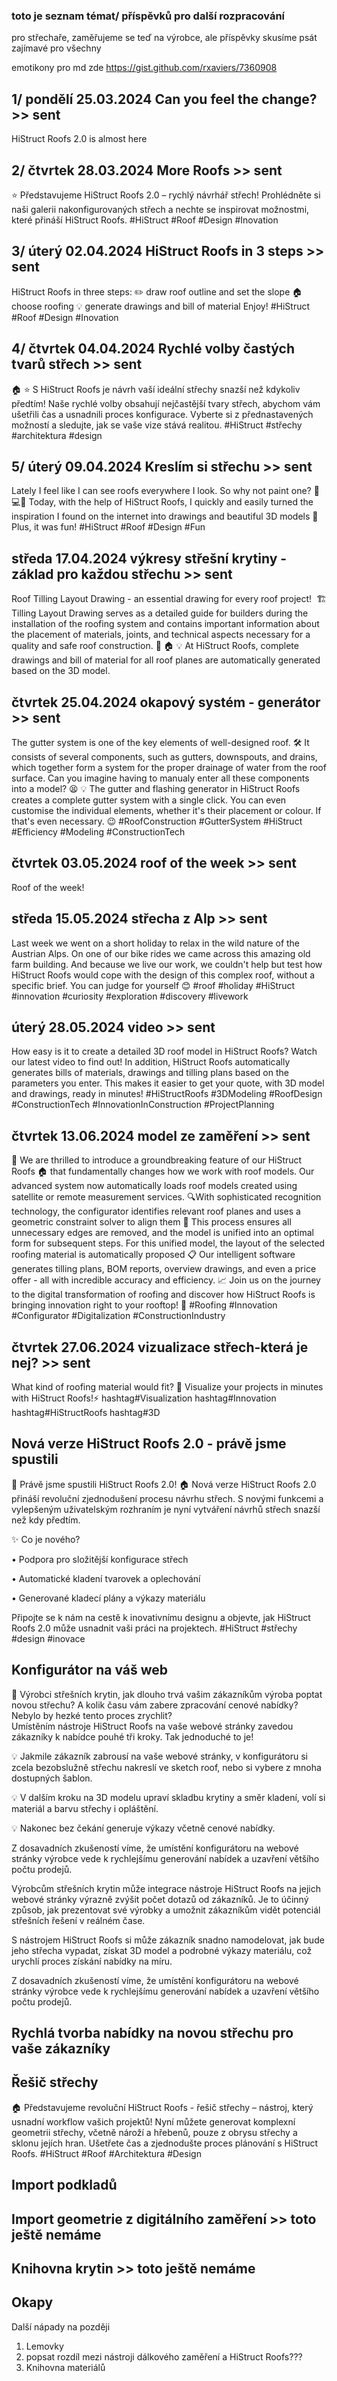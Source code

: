 
### toto je seznam témat/ příspěvků pro další rozpracování 
pro střechaře, zaměřujeme se teď na výrobce, ale příspěvky skusíme psát zajímavé pro všechny

emotikony pro md zde https://gist.github.com/rxaviers/7360908

## 1/ pondělí 25.03.2024 **Can you feel the change?** >> sent
   
   HiStruct Roofs 2.0 is almost here

## 2/ čtvrtek 28.03.2024 **More Roofs** >> sent
   
⭐ Představujeme HiStruct Roofs 2.0 – rychlý návrhář střech! Prohlédněte si naši galerii nakonfigurovaných střech a nechte se inspirovat možnostmi, které přináší HiStruct Roofs. #HiStruct #Roof #Design #Inovation

## 3/ úterý 02.04.2024 **HiStruct Roofs in 3 steps** >> sent

HiStruct Roofs in three steps:
✏️ draw roof outline and set the slope
:house: choose roofing 
💡 generate drawings and bill of material
Enjoy!
#HiStruct #Roof #Design #Inovation

## 4/ čtvrtek 04.04.2024 **Rychlé volby častých tvarů střech** >> sent
:house: :star: S HiStruct Roofs je návrh vaší ideální střechy snazší než kdykoliv předtím! Naše rychlé volby obsahují nejčastější tvary střech, abychom vám ušetřili čas a usnadnili proces konfigurace. Vyberte si z přednastavených možností a sledujte, jak se vaše vize stává realitou. #HiStruct #střechy #architektura #design

## 5/ úterý 09.04.2024 **Kreslím si střechu** >> sent

Lately I feel like I can see roofs everywhere I look. So why not paint one? 🤣
💻🏡 Today, with the help of HiStruct Roofs, I quickly and easily turned the inspiration I found on the internet into drawings and beautiful 3D models 💪 Plus, it was fun! 
#HiStruct #Roof #Design #Fun 

## středa 17.04.2024 **výkresy střešní krytiny - základ pro každou střechu** >> sent

Roof Tilling Layout Drawing - an essential drawing for every roof project! ️ 🏗️
Tilling Layout Drawing serves as a detailed guide for builders during the installation of the roofing system and contains important information about the placement of materials, joints, and technical aspects necessary for a quality and safe roof construction. 📐 🏠 
💡 At HiStruct Roofs, complete drawings and bill of material for all roof planes are automatically generated based on the 3D model. 

## čtvrtek 25.04.2024 **okapový systém - generátor** >> sent

The gutter system is one of the key elements of well-designed roof. 🛠️
It consists of several components, such as gutters, downspouts, and drains, which together form a system for the proper drainage of water from the roof surface. 
Can you imagine having to manualy enter all these components into a model? 😫
💡 The gutter and flashing generator in HiStruct Roofs creates a complete gutter system with a single click. You can even customise the individual elements, whether it's their placement or colour. If that's even necessary. 😉
#RoofConstruction #GutterSystem #HiStruct #Efficiency #Modeling #ConstructionTech

## čtvrtek 03.05.2024 **roof of the week** >> sent

Roof of the week!

## středa 15.05.2024 **střecha z Alp** >> sent

Last week we went on a short holiday to relax in the wild nature of the Austrian Alps. On one of our bike rides we came across this amazing old farm building.
And because we live our work, we couldn't help but test how HiStruct Roofs would cope with the design of this complex roof, without a specific brief. 
You can judge for yourself 😊
#roof #holiday #HiStruct #innovation #curiosity #exploration #discovery #livework

## úterý 28.05.2024 **video** >> sent

How easy is it to create a detailed 3D roof model in HiStruct Roofs? Watch our latest video to find out! In addition, HiStruct Roofs automatically generates bills of materials, drawings and tilling plans based on the parameters you enter. This makes it easier to get your quote, with 3D model and drawings, ready in minutes!
#HiStructRoofs #3DModeling #RoofDesign #ConstructionTech #InnovationInConstruction #ProjectPlanning

## čtvrtek 13.06.2024 **model ze zaměření** >> sent

🚀 We are thrilled to introduce a groundbreaking feature of our HiStruct Roofs 🏠 that fundamentally changes how we work with roof models. Our advanced system now automatically loads roof models created using satellite or remote measurement services. 
🔍With sophisticated recognition technology, the configurator identifies relevant roof planes and uses a geometric constraint solver to align them 🧠 This process ensures all unnecessary edges are removed, and the model is unified into an optimal form for subsequent steps. 
For this unified model, the layout of the selected roofing material is automatically proposed 📋 Our intelligent software generates tilling plans, BOM reports, overview drawings, and even a price offer - all with incredible accuracy and efficiency. 📈
Join us on the journey to the digital transformation of roofing and discover how HiStruct Roofs is bringing innovation right to your rooftop! 🙂 
#Roofing #Innovation #Configurator #Digitalization #ConstructionIndustry

## čtvrtek 27.06.2024 **vizualizace střech-která je nej?** >> sent

What kind of roofing material would fit? 🤔 Visualize your projects in minutes with HiStruct Roofs!⚡ 
hashtag#Visualization hashtag#Innovation hashtag#HiStructRoofs hashtag#3D

## **Nová verze HiStruct Roofs 2.0** - právě jsme spustili

:rocket: Právě jsme spustili HiStruct Roofs 2.0! :house:
Nová verze HiStruct Roofs 2.0 přináší revoluční zjednodušení procesu návrhu střech. S novými funkcemi a vylepšeným uživatelským rozhraním je nyní vytváření návrhů střech snazší než kdy předtím.

✨ Co je nového?

•  Podpora pro složitější konfigurace střech

•  Automatické kladení tvarovek a oplechování

•  Generované kladecí plány a výkazy materiálu

Připojte se k nám na cestě k inovativnímu designu a objevte, jak HiStruct Roofs 2.0 může usnadnit vaši práci na projektech. #HiStruct #střechy #design #inovace

## **Konfigurátor na váš web**

📢 Výrobci střešních krytin, jak dlouho trvá vašim zákazníkům výroba poptat novou střechu? A kolik času vám zabere zpracování cenové nabídky? Nebylo by hezké tento proces zrychlit?  
Umístěním nástroje HiStruct Roofs na vaše webové stránky zavedou zákazníky k nabídce pouhé tři kroky. Tak jednoduché to je!

💡 Jakmile zákazník zabrousí na vaše webové stránky, v konfigurátoru si zcela bezobslužně střechu nakreslí ve sketch roof, nebo si vybere z mnoha dostupných šablon.

💡 V dalším kroku na 3D modelu upraví skladbu krytiny a směr kladení, volí si materiál a barvu střechy i opláštění.

💡 Nakonec bez čekání generuje výkazy včetně cenové nabídky. 

Z dosavadních zkušeností víme, že umístění konfigurátoru na webové stránky výrobce vede k rychlejšímu generování nabídek a uzavření většího počtu prodejů.️



Výrobcům střešních krytin může integrace nástroje HiStruct Roofs na jejich webové stránky výrazně zvýšit počet dotazů od zákazníků. Je to účinný způsob, jak prezentovat své výrobky a umožnit zákazníkům vidět potenciál střešních řešení v reálném čase.

S nástrojem HiStruct Roofs si může zákazník snadno namodelovat, jak bude jeho střecha vypadat, získat 3D model a podrobné výkazy materiálu, což urychlí proces získání nabídky na míru.

Z dosavadních zkušeností víme, že umístění konfigurátoru na webové stránky výrobce vede k rychlejšímu generování nabídek a uzavření většího počtu prodejů.️

## **Rychlá tvorba nabídky na novou střechu pro vaše zákazníky**
   
## **Řešič střechy**

:house: Představujeme revoluční HiStruct Roofs - řešič střechy – nástroj, který usnadní workflow vašich projektů! Nyní můžete generovat komplexní geometrii střechy, včetně nároží a hřebenů, pouze z obrysu střechy a sklonu jejích hran. Ušetřete čas a zjednodušte proces plánování s HiStruct Roofs. #HiStruct #Roof #Architektura #Design
   
## **Import podkladů**
   
## **Import geometrie z digitálního zaměření** >> toto ještě nemáme
   
## **Knihovna krytin** >> toto ještě nemáme
  
## **Okapy**


Další nápady na později
1. Lemovky
2. popsat rozdíl mezi nástroji dálkového zaměření a HiStruct Roofs???
1. Knihovna materiálů




